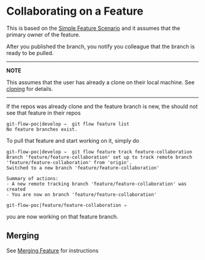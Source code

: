 # Collaborating on a Feature

This is based on the [Simple Feature Scenario](./feature-simple.md) and it assumes 
that the primary owner of the feature. 

After you published the branch, you notify you colleague that the branch 
is ready to be pulled. 

---

**NOTE**

This assumes that the user has already a clone on their local machine. See [cloning](./cloning.md)
for details.

---

If the repos was already clone and the feature branch is new, the should not see that 
feature in their repos

```shell
git-flow-poc|develop ⇒  git flow feature list
No feature branches exist.
```

To pull that feature and start working on it, simply do 

```shell
git-flow-poc|develop ⇒  git flow feature track feature-collaboration
Branch 'feature/feature-collaboration' set up to track remote branch 'feature/feature-collaboration' from 'origin'.
Switched to a new branch 'feature/feature-collaboration'

Summary of actions:
- A new remote tracking branch 'feature/feature-collaboration' was created
- You are now on branch 'feature/feature-collaboration'

git-flow-poc|feature/feature-collaboration ⇒ 
```

you are now working on that feature branch.

## Merging

See [Merging Feature](./feature-merge.md) for instructions